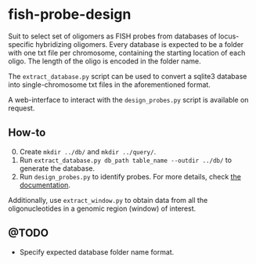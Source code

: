 fish-probe-design
===

Suit to select set of oligomers as FISH probes from databases of locus-specific hybridizing oligomers. Every database is expected to be a folder with one txt file per chromosome, containing the starting location of each oligo. The length of the oligo is encoded in the folder name.

The `extract_database.py` script can be used to convert a sqlite3 database into single-chromosome txt files in the aforementioned format.

A web-interface to interact with the `design_probes.py` script is available on request.

## How-to

0. Create `mkdir ../db/` and `mkdir ../query/`.
1. Run `extract_database.py db_path table_name --outdir ../db/` to generate the database.
2. Run `design_probes.py` to identify probes. For more details, check [the documentation](docs/design_probes.md).

Additionally, use `extract_window.py` to obtain data from all the oligonucleotides in a genomic region (window) of interest.

## @TODO

* Specify expected database folder name format.
